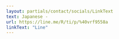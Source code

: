 ```yaml
---
layout: partials/contact/socials/LinkText
text: Japanese -
url: https://line.me/R/ti/p/%40vrf9558a
linkText: "Line"
---
```

